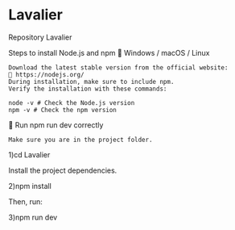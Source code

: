 # Lavalier
Repository Lavalier

 Steps to install Node.js and npm
🔹 Windows / macOS / Linux

    Download the latest stable version from the official website:
    🔗 https://nodejs.org/
    During installation, make sure to include npm.
    Verify the installation with these commands:

    node -v # Check the Node.js version
    npm -v # Check the npm version

 🔸 Run npm run dev correctly

    Make sure you are in the project folder.

1)cd Lavalier

Install the project dependencies.

2)npm install

Then, run:

3)npm run dev

